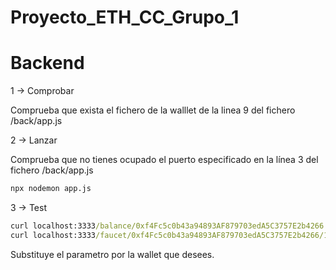 # Proyecto_ETH_CC_Grupo_1
# Backend

1 → Comprobar

Comprueba que exista el fichero de la walllet de la linea  9 del fichero /back/app.js


2 → Lanzar 

Comprueba que no tienes ocupado el puerto especificado en la línea 3 del fichero /back/app.js

```cmd
npx nodemon app.js
```

3 → Test
```cmd
curl localhost:3333/balance/0xf4Fc5c0b43a94893AF879703edA5C3757E2b4266
curl localhost:3333/faucet/0xf4Fc5c0b43a94893AF879703edA5C3757E2b4266/1
```

Substituye el parametro por la wallet que desees.